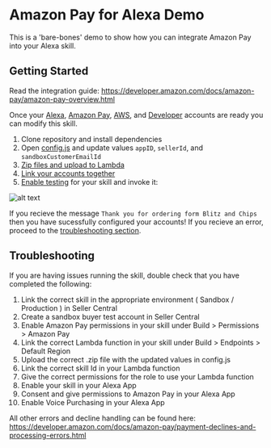 # Amazon Pay for Alexa Demo
This is a 'bare-bones' demo to show how you can integrate Amazon Pay into your Alexa skill.  

## Getting Started
Read the integration guide: https://developer.amazon.com/docs/amazon-pay/amazon-pay-overview.html
  
Once your [Alexa](https://alexa.amazon.com/), [Amazon Pay](https://pay.amazon.com/), [AWS](https://aws.amazon.com/), and [Developer](https://developer.amazon.com/) accounts are ready you can modify this skill.
1. Clone repository and install dependencies
2. Open [config.js](config.js) and update values `appID`, `sellerId`, and `sandboxCustomerEmailId`
3. [Zip files and upload to Lambda](https://developer.amazon.com/docs/custom-skills/deploy-a-sample-skill-to-aws-lambda.html#preparing-a-nodejs-sample-to-deploy-in-lambda)
4. [Link your accounts together](https://developer.amazon.com/docs/amazon-pay/integrate-skill-with-amazon-pay-v2.html#link_sc)
5. [Enable testing](https://developer.amazon.com/docs/devconsole/test-your-skill.html) for your skill and invoke it:  

  ![alt text](https://i.imgur.com/joMdlZl.png)

If you recieve the message `Thank you for ordering form Blitz and Chips` then you have sucessfully configured your accounts! If you recieve an error, proceed to the [troubleshooting section](https://github.com/xengravity/amazon-pay-alexa-demo#troubleshooting).

## Troubleshooting

If you are having issues running the skill, double check that you have completed the following:
1. Link the correct skill in the appropriate environment ( Sandbox / Production ) in Seller Central
2. Create a sandbox buyer test account in Seller Central
3. Enable Amazon Pay permissions in your skill under Build > Permissions > Amazon Pay
4. Link the correct Lambda function in your skill under Build > Endpoints > Default Region
5. Upload the correct .zip file with the updated values in config.js
6. Link the correct skill Id in your Lambda function
7. Give the correct permissions for the role to use your Lambda function
8. Enable your skill in your Alexa App
9. Consent and give permissions to Amazon Pay in your Alexa App
10. Enable Voice Purchasing in your Alexa App

All other errors and decline handling can be found here: https://developer.amazon.com/docs/amazon-pay/payment-declines-and-processing-errors.html
